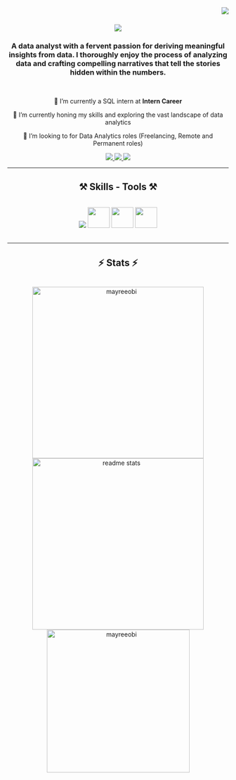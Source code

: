 
<img align="right" src="https://visitor-badge.laobi.icu/badge?page_id=Mayreeobi.Mayreeobi" />

<h1 align="center">
    <img src="https://readme-typing-svg.herokuapp.com/?font=Righteous&size=35&center=true&vCenter=true&width=500&height=70&duration=4000&lines=Hello!+👋;+I'm+Mayree!;" />
</h1>


<h3 align="center">A data analyst with a fervent passion for deriving meaningful insights from data. I thoroughly enjoy the process of analyzing data and crafting compelling narratives that tell the stories hidden within the numbers. </h3>
<br/>

<div align="center">
 
 🔭 I’m currently a SQL intern at **Intern Career**
 
 🌱 I’m currently honing my skills and exploring the vast landscape of data analytics

💞️ I’m looking to for Data Analytics roles (Freelancing, Remote and Permanent roles)


 </div>
 
<div align="center"> 
  <a href="mailto:obichinyere87@gmail.com">
    <img src="https://img.shields.io/badge/Gmail-333333?style=for-the-badge&logo=gmail&logoColor=red" />
  </a>
  <a href="https://linkedin.com/in/chinyere-obi" target="_blank">
    <img src="https://img.shields.io/badge/LinkedIn-0077B5?style=for-the-badge&logo=linkedin&logoColor=white" target="_blank" />
  </a>
 <a href="https://twitter.com/in/Obi_Chii" target="_blank">
    <img src="https://img.shields.io/badge/twitter-0077B5?style=for-the-badge&logo=twitter&logoColor=white" target="_blank" />
  </a>
</div>

 <hr/>
 <h2 align="center">⚒️ Skills - Tools ⚒️</h2>
<br/>
<div align="center">
    <img src="https://skillicons.dev/icons?i=python,mysql,postgresql,github,anaconda" />
    <img src="https://img.shields.io/badge/Power BI-%23152238?logo=Power%20BI" width="50" height="47"    />
    <img src="https://img.shields.io/badge/Tableau-FFE600?logo=Tableau&logoColor=FFE600&color=%23152238" width="50" height="47" />
    <img src="https://img.shields.io/badge/Excel-%23152238?logo=Microsoft%20Excel" width="50" height="47"  />
  
</div>



<br/>

<hr/>

<h2 align="center">⚡ Stats ⚡</h2>
<br>
<div align=center>
  <img width=390 src="https://github-readme-streak-stats.herokuapp.com/?user=mayreeobi&show_icons=true&locale=en&layout=compact&theme=react&border_radius=10"  alt="mayreeobi"/>
  <img width=390  src="https://github-readme-stats.vercel.app/api?username=Mayreeobi&count_private=true&show_icons=true&theme=react&layout=compact&rank_icon=github&border_radius=10" alt="readme stats" />
  <br/>
  <img width=325 align="center" src="https://github-readme-stats.vercel.app/api/top-langs?username=mayreeobi&show_icons=true&locale=en&layout=compact&theme=react&border_radius=10"  alt="mayreeobi" />
</div>



<!---
Mayreeobi/Mayreeobi is a ✨ special ✨ repository because its `README.md` (this file) appears on your GitHub profile.
You can click the Preview link to take a look at your changes.
--->




<!--
**Mayreeobi/Mayreeobi** is a ✨ _special_ ✨ repository because its `README.md` (this file) appears on your GitHub profile.

Here are some ideas to get you started:

- 🔭 I’m currently working on ...
- 🌱 I’m currently learning ...
- 👯 I’m looking to collaborate on ...
- 🤔 I’m looking for help with ...
- 💬 Ask me about ...
- 📫 How to reach me: ...
- 😄 Pronouns: ...
- ⚡ Fun fact: ...
-->
